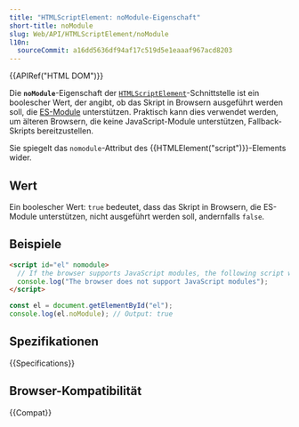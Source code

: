```yaml
---
title: "HTMLScriptElement: noModule-Eigenschaft"
short-title: noModule
slug: Web/API/HTMLScriptElement/noModule
l10n:
  sourceCommit: a16dd5636df94af17c519d5e1eaaaf967acd8203
---
```


{{APIRef("HTML DOM")}}

Die **`noModule`**-Eigenschaft der [`HTMLScriptElement`](/de/docs/Web/API/HTMLScriptElement)-Schnittstelle ist ein boolescher Wert, der angibt, ob das Skript in Browsern ausgeführt werden soll, die [ES-Module](/de/docs/Web/JavaScript/Guide/Modules) unterstützen. Praktisch kann dies verwendet werden, um älteren Browsern, die keine JavaScript-Module unterstützen, Fallback-Skripts bereitzustellen.

Sie spiegelt das `nomodule`-Attribut des {{HTMLElement("script")}}-Elements wider.

## Wert

Ein boolescher Wert: `true` bedeutet, dass das Skript in Browsern, die ES-Module unterstützen, nicht ausgeführt werden soll, andernfalls `false`.

## Beispiele

```html
<script id="el" nomodule>
  // If the browser supports JavaScript modules, the following script will not be executed.
  console.log("The browser does not support JavaScript modules");
</script>
```

```js
const el = document.getElementById("el");
console.log(el.noModule); // Output: true
```

## Spezifikationen

{{Specifications}}

## Browser-Kompatibilität

{{Compat}}
